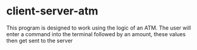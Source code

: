 # client-server-atm
This program is designed to work using the logic of an ATM. The user will enter a command into the terminal followed by an amount, these values then get sent to the server
